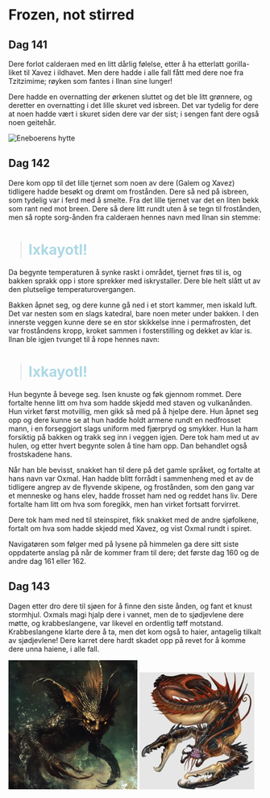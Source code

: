 # Frozen, not stirred

## Dag 141

Dere forlot calderaen med en litt dårlig følelse, etter å ha etterlatt gorilla-liket til Xavez i ildhavet. Men dere hadde i alle fall fått med dere noe fra Tzitzimime; røyken som fantes i Ilnan sine lunger!

Dere hadde en overnatting der ørkenen sluttet og det ble litt grønnere, og deretter en overnatting i det lille skuret ved isbreen. Det var tydelig for dere at noen hadde vært i skuret siden dere var der sist; i sengen fant dere også noen geitehår. 

![Eneboerens hytte](images/ice_entrance.png)

## Dag 142 

Dere kom opp til det lille tjernet som noen av dere (Galem og Xavez) tidligere hadde besøkt og drømt om frostånden. Dere så ned på isbreen, som tydelig var i ferd med å smelte. Fra det lille tjernet var det en liten bekk som rant ned mot breen. Dere så dere litt rundt uten å se tegn til frostånden, men så ropte sorg-ånden fra calderaen hennes navn med Ilnan sin stemme: 

> <h1 style="color:lightblue">Ixkayotl!</h1>

Da begynte temperaturen å synke raskt i området, tjernet frøs til is, og bakken sprakk opp i store sprekker med iskrystaller. Dere ble helt slått ut av den plutselige temperaturovergangen.

Bakken åpnet seg, og dere kunne gå ned i et stort kammer, men iskald luft. Det var nesten som en slags katedral, bare noen meter under bakken. I den innerste veggen kunne dere se en stor skikkelse inne i permafrosten, det var froståndens kropp, kroket sammen i fosterstilling og dekket av klar is. Ilnan ble igjen tvunget til å rope hennes navn:

> <h1 style="color:lightblue">Ixkayotl!</h1>

Hun begynte å bevege seg. Isen knuste og føk gjennom rommet. Dere fortalte henne litt om hva som hadde skjedd med staven og vulkanånden. Hun virket først motvillig, men gikk så med på å hjelpe dere. Hun åpnet seg opp og dere kunne se at hun hadde holdt armene rundt en nedfrosset mann, i en forseggjort slags uniform med fjærpryd og smykker. Hun la ham forsiktig på bakken og trakk seg inn i veggen igjen. Dere tok ham med ut av hulen, og etter hvert begynte solen å tine ham opp. Dan behandlet også frostskadene hans.

Når han ble bevisst, snakket han til dere på det gamle språket, og fortalte at hans navn var Oxmal. Han hadde blitt forrådt i sammenheng med et av de tidligere angrep av de flyvende skipene, og frostånden, som den gang var et menneske og hans elev, hadde frosset ham ned og reddet hans liv. Dere fortalte ham litt om hva som foregikk, men han virket fortsatt forvirret.

Dere tok ham med ned til steinspiret, fikk snakket med de andre sjøfolkene, fortalt om hva som hadde skjedd med Xavez, og vist Oxmal rundt i spiret.

Navigatøren som følger med på lysene på himmelen ga dere sitt siste oppdaterte anslag på når de kommer fram til dere; det første dag 160 og de andre dag 161 eller 162.

## Dag 143

Dagen etter dro dere til sjøen for å finne den siste ånden, og fant et knust stormhjul. Oxmals magi hjalp dere i vannet, men de to sjødjevlene dere møtte, og krabbeslangene, var likevel en ordentlig tøff motstand. Krabbeslangene klarte dere å ta, men det kom også to haier, antagelig tilkalt av sjødjevlene! Dere karret dere hardt skadet opp på revet for å komme dere unna haiene, i alle fall. 

![Sjødjevel](images/seadevil.png) ![Krabbeslange](images/Reefclaw_2.jpg)